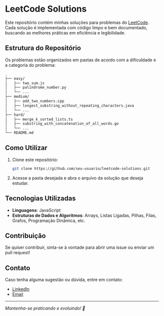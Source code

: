 # LeetCode Solutions

Este repositório contém minhas soluções para problemas do [LeetCode](https://leetcode.com/). Cada solução é implementada com código limpo e bem documentado, buscando as melhores práticas em eficiência e legibilidade.

## Estrutura do Repositório

Os problemas estão organizados em pastas de acordo com a dificuldade e a categoria do problema:

```bash
.
├── easy/
│   ├── two_sum.js
│   ├── palindrome_number.py
│   └── ...
├── medium/
│   ├── add_two_numbers.cpp
│   ├── longest_substring_without_repeating_characters.java
│   └── ...
├── hard/
│   ├── merge_k_sorted_lists.ts
│   ├── substring_with_concatenation_of_all_words.go
│   └── ...
└── README.md
```

## Como Utilizar

1. Clone este repositório:

   ```sh
   git clone https://github.com/seu-usuario/leetcode-solutions.git
   ```

2. Acesse a pasta desejada e abra o arquivo da solução que deseja estudar.

## Tecnologias Utilizadas

- **Linguagens**: JavaScript
- **Estruturas de Dados e Algoritmos**: Arrays, Listas Ligadas, Pilhas, Filas, Grafos, Programação Dinâmica, etc.

## Contribuição

Se quiser contribuir, sinta-se à vontade para abrir uma issue ou enviar um pull request!

## Contato

Caso tenha alguma sugestão ou dúvida, entre em contato:

- [LinkedIn](https://www.linkedin.com/in/giulyano-santos/)
- [Email](mailto:giulyanofelipesantos@gmail.com)

---

_Mantenha-se praticando e evoluindo! 🚀_
